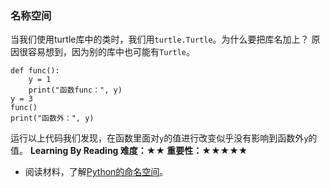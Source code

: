 ### 名称空间

当我们使用turtle库中的类时，我们用`turtle.Turtle`。为什么要把库名加上？
原因很容易想到，因为别的库中也可能有`Turtle`。
```
def func():
    y = 1
	print("函数func：", y)
y = 3
func()
print("函数外：", y)
```
运行以上代码我们发现，在函数里面对`y`的值进行改变似乎没有影响到函数外`y`的值。
**Learning By Reading 难度：★★ 重要性：★★★★★**

- 阅读材料，了解[Python的命名空间](https://segmentfault.com/a/1190000004519811)。
